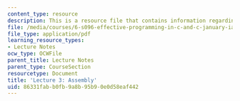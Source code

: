 ```yaml
---
content_type: resource
description: This is a resource file that contains information regarding lecture 3.
file: /media/courses/6-s096-effective-programming-in-c-and-c-january-iap-2014/86331fabb0fb9a8b95b90e0d58eaf442_MIT6_S096IAP14_Lecture3A.pdf
file_type: application/pdf
learning_resource_types:
- Lecture Notes
ocw_type: OCWFile
parent_title: Lecture Notes
parent_type: CourseSection
resourcetype: Document
title: 'Lecture 3: Assembly'
uid: 86331fab-b0fb-9a8b-95b9-0e0d58eaf442
---
```


